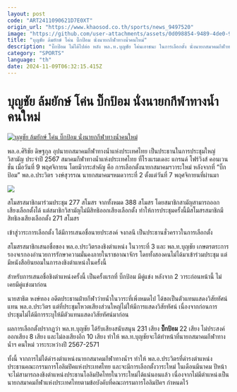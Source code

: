 ```yaml
---
layout: post
code: "ART2411090621D7E0XT"
origin_url: "https://www.khaosod.co.th/sports/news_9497520"
image: "https://github.com/user-attachments/assets/0d098854-9489-4de0-967a-dce898b1b55e"
title: "บุญชัย ล้มยักษ์ โค่น บิ๊กป้อม นั่งนายกกีฬาทางน้ำคนใหม่"
description: "บิ๊กป้อม ไม่ได้ไปต่อ หลัง พล.ท.บุญชัย โค่นเอาชนะ ในการเลือกตั้ง นั่งนายกสมาคมกีฬาทางน้ำแห่งประเทศไทยคนใหม่เป็นที่เรียบร้อย"
category: "SPORTS"
language: "th"
date: 2024-11-09T06:32:15.415Z
---
```


# บุญชัย ล้มยักษ์ โค่น บิ๊กป้อม นั่งนายกกีฬาทางน้ำคนใหม่

[![บุญชัย ล้มยักษ์ โค่น บิ๊กป้อม นั่งนายกกีฬาทางน้ำคนใหม่](https://www.khaosod.co.th/wpapp/uploads/2024/11/rtww.jpg "บุญชัย ล้มยักษ์ โค่น บิ๊กป้อม นั่งนายกกีฬาทางน้ำคนใหม่")](https://www.khaosod.co.th/wpapp/uploads/2024/11/rtww.jpg)

พล.อ.ศิริชัย ดิษฐกุล อุปนายกสมาคมกีฬาทางน้ำแห่งประเทศไทย เป็นประธานในการประชุมใหญ่วิสามัญ ประจำปี 2567 สมาคมกีฬาทางน้ำแห่งประเทศไทย ที่โรงแรมเดอะ แกรนด์ โฟร์วิงส์ คอนเวนชั่น เมื่อวันที่ 9 พฤศจิกายน โดยมีวาระสำคัญ คือ การเลือกตั้งนายกสมาคมฯวาระใหม่ หลังจากที่ “บิ๊กป้อม” พล.อ.ประวิตร วงษ์สุวรรณ นายกสมาคมฯหมดวาระที่ 2 ตั้งแต่วันที่ 7 พฤศจิกายนที่ผ่านมา

![](https://www.khaosod.co.th/wpapp/uploads/2024/11/289757.jpg)

สโมสรสมาชิกมาร่วมประชุม 277 สโมสร จากทั้งหมด 388 สโมสร โดยสมาชิกสามัญสามารถออกเสียงเลือกตั้งได้ แต่สมาชิกวิสามัญไม่มีสิทธิออกเสียงเลือกตั้ง ทำให้การประชุมครั้งนี้มีสโมสรสมาชิกมีสิทธิลงเสียงเลือกตั้ง 271 สโมสร

เข้าสู่วาระการเลือกตั้ง ได้มีการเสนอชื่อนายประสงค์ จงกลนี เป็นประธานชั่วคราวในการเลือกตั้ง

สโมสรสมาชิกเสนอชื่อของ พล.อ.ประวิตรลงชิงตำแหน่ง ในวาระที่ 3 และ พล.ท.บุญชัย เกษตรตระการ รองจเรกองอำนวยการรักษาความมั่นคงภายในราชอาณาจักร โดยทั้งสองคนไม่ได้มาเข้าร่วมประชุม แต่มีหนังสือยินยอมในการลงชิงตำแหน่งในครั้งนี้

สำหรับการเสนอชื่อชิงตำแหน่งครั้งนี้ เป็นครั้งแรกที่ บิ๊กป้อม มีคู่แข่ง หลังจาก 2 วาระก่อนหน้านี้ ไม่เคยมีคู่แข่งมาก่อน

นายสาธิต หงษ์ทอง อดีตประธานฝ่ายกีฬาว่ายน้ำในวาระที่เพิ่งหมดไป ได้ขอเป็นตัวแทนแสดงวิสัยทัศน์แทน พล.อ.ประวิตร แต่ที่ประชุมโหวตเสียงส่วนใหญ่ไม่ให้มีการแสดงวิสัยทัศน์ เนื่องจากก่อนการประชุมไม่ได้มีการระบุให้มีตัวแทนแสดงวิสัยทัศน์มาก่อน

ผลการเลือกตั้งปรากฏว่า พล.ท.บุญชัย ได้รับเสียงสนับสนุน 231 เสียง **บิ๊กป้อม** 22 เสียง ไม่ประสงค์ออกเสียง 8 เสียง และไม่ลงเสียงอีก 10 เสียง ทำให้ พล.ท.บุญชัยจะได้ทำหน้าที่นายกสมาคมกีฬาทางน้ำฯ คนใหม่ วาระระหว่างปี 2567-2571

ทั้งนี้ จากการไม่ได้ดำรงตำแหน่งนายกสมาคมกีฬาทางน้ำฯ ทำให้ พล.อ.ประวิตรที่ดำรงตำแหน่งประธานคณะกรรมการโอลิมปิคแห่งประเทศไทย และจะมีการเลือกตั้งวาระใหม่ ในเดือนมีนาคม ปีหน้า จะไม่สามารถลงชิงตำแหน่งประธานโอลิมปิคไทยในวาระใหม่ได้แน่นอนแล้ว เนื่องจากไม่มีตำแหน่งเป็นนายกสมาคมกีฬาแห่งประเทศไทยตามข้อบังคับที่คณะกรรมการโอลิมปิคฯ กำหนดไว้